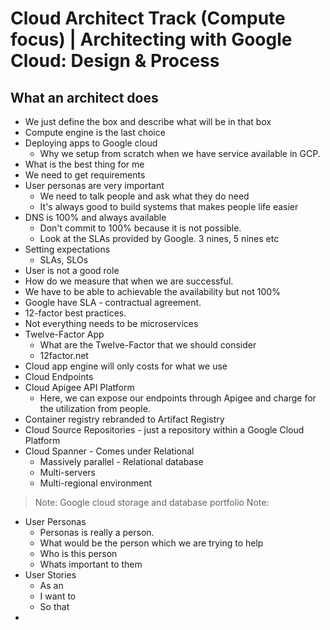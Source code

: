 # Cloud Architect Track (Compute focus) | Architecting with Google Cloud: Design & Process

## What an architect does

- We just define the box and describe what will be in that box
- Compute engine is the last choice
- Deploying apps to Google cloud
  - Why we setup from scratch when we have service available in GCP.
- What is the best thing for me
- We need to get requirements
- User personas are very important
  - We need to talk people and ask what they do need
  - It's always good to build systems that makes people life easier
- DNS is 100% and always available
  - Don't commit to 100% because it is not possible.
  - Look at the SLAs provided by Google. 3 nines, 5 nines etc
- Setting expectations
  - SLAs, SLOs
- User is not a good role
- How do we measure that when we are successful.
- We have to be able to achievable the availability but not 100%
- Google have SLA - contractual agreement.
- 12-factor best practices.
- Not everything needs to be microservices
- Twelve-Factor App
  - What are the Twelve-Factor that we should consider
  - 12factor.net
- Cloud app engine will only costs for what we use
- Cloud Endpoints
- Cloud Apigee API Platform
  - Here, we can expose our endpoints through Apigee and charge for the utilization from people.
- Container registry rebranded to Artifact Registry
- Cloud Source Repositories - just a repository within a Google Cloud Platform
- Cloud Spanner - Comes under Relational
  - Massively parallel - Relational database
  - Multi-servers
  - Multi-regional environment

>Note: Google cloud storage and database portfolio
>Note: 

- User Personas
  - Personas is really a person.
  - What would be the person which we are trying to help
  - Who is this person
  - Whats important to them
- User Stories
  - As an
  - I want to
  - So that
- 